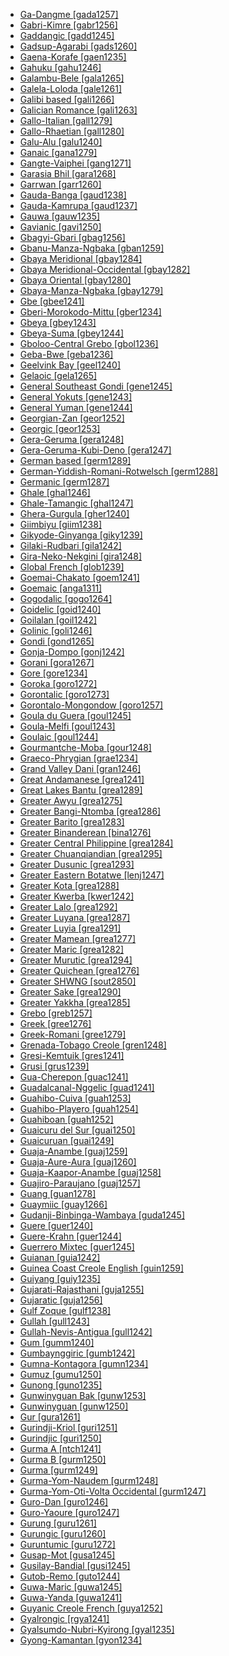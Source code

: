 - [Ga-Dangme [gada1257]](tree/atla1278/volt1241/kwav1236/gada1257/gada1257.ini)
- [Gabri-Kimre [gabr1256]](tree/afro1255/chad1250/east2632/east2640/east2645/east2722/gabr1256/gabr1256.ini)
- [Gaddangic [gadd1245]](tree/aust1307/nucl1752/mala1545/nort3238/caga1241/iban1268/gadd1245/gadd1245.ini)
- [Gadsup-Agarabi [gads1260]](tree/nucl1709/kain1273/kain1274/gauw1235/gads1260/gads1260.ini)
- [Gaena-Korafe [gaen1235]](tree/nucl1709/bina1276/bina1279/nucl1603/sout2934/coas1297/gaen1235/gaen1235.ini)
- [Gahuku [gahu1246]](tree/nucl1709/kain1273/goro1272/nucl1760/gahu1246/gahu1246.ini)
- [Galambu-Bele [gala1265]](tree/afro1255/chad1250/west2785/west2714/west2799/west2715/bole1261/nucl1735/gala1265/gala1265.ini)
- [Galela-Loloda [gale1261]](tree/nort2923/nort2924/main1282/gale1261/gale1261.ini)
- [Galibi based [gali1266]](tree/pidg1258/gali1266/gali1266.ini)
- [Galician Romance [gali1263]](tree/indo1319/ital1284/lati1262/lati1263/impe1234/roma1334/ital1285/west2813/shif1234/sout3183/west2838/gali1263/gali1263.ini)
- [Gallo-Italian [gall1279]](tree/indo1319/ital1284/lati1262/lati1263/impe1234/roma1334/ital1285/west2813/shif1234/nort3208/gall1279/gall1279.ini)
- [Gallo-Rhaetian [gall1280]](tree/indo1319/ital1284/lati1262/lati1263/impe1234/roma1334/ital1285/west2813/shif1234/nort3208/gall1280/gall1280.ini)
- [Galu-Alu [galu1240]](tree/nucl1708/galu1240/galu1240.ini)
- [Ganaic [gana1279]](tree/pama1250/gana1279/gana1279.ini)
- [Gangte-Vaiphei [gang1271]](tree/sino1245/kuki1245/kuki1246/peri1260/nort3179/siza1239/gang1271/gang1271.ini)
- [Garasia Bhil [gara1268]](tree/indo1319/indo1320/indo1321/indo1322/subc1234/bhil1254/gara1268/gara1268.ini)
- [Garrwan [garr1260]](tree/garr1260/garr1260.ini)
- [Gauda-Banga [gaud1238]](tree/indo1319/indo1320/indo1321/indo1323/oriy1254/gaud1237/gaud1238/gaud1238.ini)
- [Gauda-Kamrupa [gaud1237]](tree/indo1319/indo1320/indo1321/indo1323/oriy1254/gaud1237/gaud1237.ini)
- [Gauwa [gauw1235]](tree/nucl1709/kain1273/kain1274/gauw1235/gauw1235.ini)
- [Gavianic [gavi1250]](tree/tupi1275/mond1266/gavi1250/gavi1250.ini)
- [Gbagyi-Gbari [gbag1256]](tree/atla1278/volt1241/benu1247/ebir1244/nupe1252/gbag1256/gbag1256.ini)
- [Gbanu-Manza-Ngbaka [gban1259]](tree/atla1278/volt1241/nort3149/gbay1279/gbay1280/gban1259/gban1259.ini)
- [Gbaya Meridional [gbay1284]](tree/atla1278/volt1241/nort3149/gbay1279/gbay1282/gbay1284/gbay1284.ini)
- [Gbaya Meridional-Occidental [gbay1282]](tree/atla1278/volt1241/nort3149/gbay1279/gbay1282/gbay1282.ini)
- [Gbaya Oriental [gbay1280]](tree/atla1278/volt1241/nort3149/gbay1279/gbay1280/gbay1280.ini)
- [Gbaya-Manza-Ngbaka [gbay1279]](tree/atla1278/volt1241/nort3149/gbay1279/gbay1279.ini)
- [Gbe [gbee1241]](tree/atla1278/volt1241/kwav1236/gbee1241/gbee1241.ini)
- [Gberi-Morokodo-Mittu [gber1234]](tree/cent2225/sara1341/moro1282/moro1293/gber1234/gber1234.ini)
- [Gbeya [gbey1243]](tree/atla1278/volt1241/nort3149/gbay1279/gbay1282/boko1260/gbey1243/gbey1243.ini)
- [Gbeya-Suma [gbey1244]](tree/atla1278/volt1241/nort3149/gbay1279/gbay1282/boko1260/gbey1243/gbey1244/gbey1244.ini)
- [Gboloo-Central Grebo [gbol1236]](tree/atla1278/volt1241/krua1234/west2485/greb1257/greb1256/nort3193/barc1236/gbol1236/gbol1236.ini)
- [Geba-Bwe [geba1236]](tree/sino1245/kare1337/cent1999/geba1236/geba1236.ini)
- [Geelvink Bay [geel1240]](tree/geel1240/geel1240.ini)
- [Gelaoic [gela1265]](tree/taik1256/kada1291/sout3143/west2798/gela1265/gela1265.ini)
- [General Southeast Gondi [gene1245]](tree/drav1251/sout3133/sout3139/gond1265/sout3234/gene1245/gene1245.ini)
- [General Yokuts [gene1243]](tree/yoku1255/gene1243/gene1243.ini)
- [General Yuman [gene1244]](tree/coch1271/yuma1250/gene1244/gene1244.ini)
- [Georgian-Zan [geor1252]](tree/kart1248/geor1252/geor1252.ini)
- [Georgic [geor1253]](tree/kart1248/geor1252/geor1253/geor1253.ini)
- [Gera-Geruma [gera1248]](tree/afro1255/chad1250/west2785/west2714/west2799/west2715/bole1261/nucl1735/gera1247/gera1248/gera1248.ini)
- [Gera-Geruma-Kubi-Deno [gera1247]](tree/afro1255/chad1250/west2785/west2714/west2799/west2715/bole1261/nucl1735/gera1247/gera1247.ini)
- [German based [germ1289]](tree/pidg1258/germ1289/germ1289.ini)
- [German-Yiddish-Romani-Rotwelsch [germ1288]](tree/mixe1287/germ1288/germ1288.ini)
- [Germanic [germ1287]](tree/indo1319/germ1287/germ1287.ini)
- [Ghale [ghal1246]](tree/sino1245/bodi1256/kaik1248/ghal1247/ghal1246/ghal1246.ini)
- [Ghale-Tamangic [ghal1247]](tree/sino1245/bodi1256/kaik1248/ghal1247/ghal1247.ini)
- [Ghera-Gurgula [gher1240]](tree/indo1319/indo1320/indo1321/indo1322/subc1234/west2812/unun9883/gher1240/gher1240.ini)
- [Giimbiyu [giim1238]](tree/giim1238/giim1238.ini)
- [Gikyode-Ginyanga [giky1239]](tree/atla1278/volt1241/kwav1236/nyoa1234/poto1254/tano1248/guan1278/nort3204/otin1234/moun1254/giky1239/giky1239.ini)
- [Gilaki-Rudbari [gila1242]](tree/indo1319/indo1320/iran1269/cent2317/cent2318/nort3177/casp1236/gila1242/gila1242.ini)
- [Gira-Neko-Nekgini [gira1248]](tree/nucl1709/fini1244/fini1245/gusa1245/gira1248/gira1248.ini)
- [Global French [glob1239]](tree/indo1319/ital1284/lati1262/lati1263/impe1234/roma1334/ital1285/west2813/shif1234/nort3208/gall1280/oila1234/cent2283/macr1273/glob1239/glob1239.ini)
- [Goemai-Chakato [goem1241]](tree/afro1255/chad1250/west2785/west2714/west2799/west2717/anga1311/goem1241/goem1241.ini)
- [Goemaic [anga1311]](tree/afro1255/chad1250/west2785/west2714/west2799/west2717/anga1311/anga1311.ini)
- [Gogodalic [gogo1264]](tree/suki1244/gogo1264/gogo1264.ini)
- [Goidelic [goid1240]](tree/indo1319/celt1248/nucl1715/tgbc1234/insu1254/goid1240/goid1240.ini)
- [Goilalan [goil1242]](tree/goil1242/goil1242.ini)
- [Golinic [goli1246]](tree/nucl1709/cent2120/simb1258/nucl1617/goli1246/goli1246.ini)
- [Gondi [gond1265]](tree/drav1251/sout3133/sout3139/gond1265/gond1265.ini)
- [Gonja-Dompo [gonj1242]](tree/atla1278/volt1241/kwav1236/nyoa1234/poto1254/tano1248/guan1278/nort3204/gonj1242/gonj1242.ini)
- [Gorani [gora1267]](tree/indo1319/indo1320/iran1269/cent2317/cent2318/nort3177/tati1243/gora1267/gora1267.ini)
- [Gore [gore1234]](tree/cent2225/sara1341/sbbo1237/nucl1719/sara1349/cent2044/sara1345/gore1234/gore1234.ini)
- [Goroka [goro1272]](tree/nucl1709/kain1273/goro1272/goro1272.ini)
- [Gorontalic [goro1273]](tree/aust1307/nucl1752/mala1545/grea1284/goro1257/goro1273/goro1273.ini)
- [Gorontalo-Mongondow [goro1257]](tree/aust1307/nucl1752/mala1545/grea1284/goro1257/goro1257.ini)
- [Goula du Guera [goul1245]](tree/atla1278/volt1241/nort3149/buak1234/adam1257/goul1243/goul1244/goul1245/goul1245.ini)
- [Goula-Melfi [goul1243]](tree/atla1278/volt1241/nort3149/buak1234/adam1257/goul1243/goul1243.ini)
- [Goulaic [goul1244]](tree/atla1278/volt1241/nort3149/buak1234/adam1257/goul1243/goul1244/goul1244.ini)
- [Gourmantche-Moba [gour1248]](tree/atla1278/volt1241/nort3149/gura1261/cent2243/nort2777/bwam1248/otiv1239/nucl1743/gurm1247/gurm1248/gurm1249/gurm1250/gour1248/gour1248.ini)
- [Graeco-Phrygian [grae1234]](tree/indo1319/grae1234/grae1234.ini)
- [Grand Valley Dani [gran1246]](tree/nucl1709/dani1287/cent2233/gran1246/gran1246.ini)
- [Great Andamanese [grea1241]](tree/grea1241/grea1241.ini)
- [Great Lakes Bantu [grea1289]](tree/atla1278/volt1241/benu1247/bant1294/sout3152/narr1281/east2731/nort3203/grea1289/grea1289.ini)
- [Greater Awyu [grea1275]](tree/nucl1709/cent2116/awyu1265/grea1275/grea1275.ini)
- [Greater Bangi-Ntomba [grea1286]](tree/atla1278/volt1241/benu1247/bant1294/sout3152/narr1281/cent2260/grea1286/grea1286.ini)
- [Greater Barito [grea1283]](tree/aust1307/nucl1752/mala1545/grea1283/grea1283.ini)
- [Greater Binanderean [bina1276]](tree/nucl1709/bina1276/bina1276.ini)
- [Greater Central Philippine [grea1284]](tree/aust1307/nucl1752/mala1545/grea1284/grea1284.ini)
- [Greater Chuanqiandian [grea1295]](tree/hmon1336/hmon1337/nucl1714/nucl1720/west2803/grea1295/grea1295.ini)
- [Greater Dusunic [grea1293]](tree/aust1307/nucl1752/mala1545/nort3253/sout3154/grea1293/grea1293.ini)
- [Greater Eastern Botatwe [lenj1247]](tree/atla1278/volt1241/benu1247/bant1294/sout3152/narr1281/east2731/bota1239/lenj1247/lenj1247.ini)
- [Greater Kota [grea1288]](tree/atla1278/volt1241/benu1247/bant1294/sout3152/narr1281/bant1295/kele1260/grea1288/grea1288.ini)
- [Greater Kwerba [kwer1242]](tree/kwer1242/kwer1242.ini)
- [Greater Lalo [grea1292]](tree/sino1245/burm1265/lolo1265/lolo1267/nili1235/liso1234/nucl1734/lisu1252/lalu1234/lalo1240/grea1292/grea1292.ini)
- [Greater Luyana [grea1287]](tree/atla1278/volt1241/benu1247/bant1294/sout3152/narr1281/cent2260/grea1287/grea1287.ini)
- [Greater Luyia [grea1291]](tree/atla1278/volt1241/benu1247/bant1294/sout3152/narr1281/east2731/nort3203/grea1289/grea1291/grea1291.ini)
- [Greater Mamean [grea1277]](tree/maya1287/core1254/quic1274/grea1277/grea1277.ini)
- [Greater Maric [grea1282]](tree/pama1250/grea1282/grea1282.ini)
- [Greater Murutic [grea1294]](tree/aust1307/nucl1752/mala1545/nort3253/sout3154/grea1294/grea1294.ini)
- [Greater Quichean [grea1276]](tree/maya1287/core1254/quic1274/grea1276/grea1276.ini)
- [Greater SHWNG [sout2850]](tree/aust1307/nucl1752/mala1545/cent2237/east2712/sout2850/sout2850.ini)
- [Greater Sake [grea1290]](tree/atla1278/volt1241/benu1247/bant1294/sout3152/narr1281/bant1295/kele1260/kele1262/grea1290/grea1290.ini)
- [Greater Yakkha [grea1285]](tree/sino1245/hima1249/maha1306/kira1253/east2719/grea1285/grea1285.ini)
- [Grebo [greb1257]](tree/atla1278/volt1241/krua1234/west2485/greb1257/greb1257.ini)
- [Greek [gree1276]](tree/indo1319/grae1234/gree1276/gree1276.ini)
- [Greek-Romani [gree1279]](tree/mixe1287/gree1279/gree1279.ini)
- [Grenada-Tobago Creole [gren1248]](tree/indo1319/germ1287/nort3152/west2793/nort3175/angl1264/angl1265/merc1242/macr1271/guin1259/cari1284/east2759/vinc1244/gren1248/gren1248.ini)
- [Gresi-Kemtuik [gres1241]](tree/nimb1257/oute1261/mlap1239/gres1241/gres1241.ini)
- [Grusi [grus1239]](tree/atla1278/volt1241/nort3149/gura1261/cent2243/sout3164/grus1239/grus1239.ini)
- [Gua-Cherepon [guac1241]](tree/atla1278/volt1241/kwav1236/nyoa1234/poto1254/tano1248/guan1278/sout2781/hill1256/guac1241/guac1241.ini)
- [Guadalcanal-Nggelic [guad1241]](tree/aust1307/nucl1752/mala1545/cent2237/east2712/ocea1241/sout2853/guad1241/guad1241.ini)
- [Guahibo-Cuiva [guah1253]](tree/guah1252/guah1253/guah1253.ini)
- [Guahibo-Playero [guah1254]](tree/guah1252/guah1253/guah1254/guah1254.ini)
- [Guahiboan [guah1252]](tree/guah1252/guah1252.ini)
- [Guaicuru del Sur [guai1250]](tree/guai1249/guai1250/guai1250.ini)
- [Guaicuruan [guai1249]](tree/guai1249/guai1249.ini)
- [Guaja-Anambe [guaj1259]](tree/tupi1275/mawe1252/awet1245/tupi1276/tupi1281/guaj1258/guaj1259/guaj1259.ini)
- [Guaja-Aure-Aura [guaj1260]](tree/tupi1275/mawe1252/awet1245/tupi1276/tupi1281/guaj1258/guaj1259/guaj1260/guaj1260.ini)
- [Guaja-Kaapor-Anambe [guaj1258]](tree/tupi1275/mawe1252/awet1245/tupi1276/tupi1281/guaj1258/guaj1258.ini)
- [Guajiro-Paraujano [guaj1257]](tree/araw1281/nort2990/cari1281/guaj1257/guaj1257.ini)
- [Guang [guan1278]](tree/atla1278/volt1241/kwav1236/nyoa1234/poto1254/tano1248/guan1278/guan1278.ini)
- [Guaymiic [guay1266]](tree/chib1249/core1252/isth1243/east2569/guay1266/guay1266.ini)
- [Gudanji-Binbinga-Wambaya [guda1245]](tree/mirn1241/west2433/guda1245/guda1245.ini)
- [Guere [guer1240]](tree/atla1278/volt1241/krua1234/west2485/weea1234/guer1244/guer1240/guer1240.ini)
- [Guere-Krahn [guer1244]](tree/atla1278/volt1241/krua1234/west2485/weea1234/guer1244/guer1244.ini)
- [Guerrero Mixtec [guer1245]](tree/otom1299/east2557/amuz1253/mixt1422/mixt1423/mixt1427/guer1245/guer1245.ini)
- [Guianan [guia1242]](tree/cari1283/guia1242/guia1242.ini)
- [Guinea Coast Creole English [guin1259]](tree/indo1319/germ1287/nort3152/west2793/nort3175/angl1264/angl1265/merc1242/macr1271/guin1259/guin1259.ini)
- [Guiyang [guiy1235]](tree/hmon1336/hmon1337/nucl1714/nucl1720/west2803/grea1295/guiy1235/guiy1235.ini)
- [Gujarati-Rajasthani [guja1255]](tree/indo1319/indo1320/indo1321/indo1322/subc1234/guja1255/guja1255.ini)
- [Gujaratic [guja1256]](tree/indo1319/indo1320/indo1321/indo1322/subc1234/guja1255/guja1256/guja1256.ini)
- [Gulf Zoque [gulf1238]](tree/mixe1284/zoqu1261/gulf1238/gulf1238.ini)
- [Gullah [gull1243]](tree/indo1319/germ1287/nort3152/west2793/nort3175/angl1264/angl1265/merc1242/macr1271/guin1259/cari1284/east2759/gull1242/gull1243/gull1243.ini)
- [Gullah-Nevis-Antigua [gull1242]](tree/indo1319/germ1287/nort3152/west2793/nort3175/angl1264/angl1265/merc1242/macr1271/guin1259/cari1284/east2759/gull1242/gull1242.ini)
- [Gum [gumm1240]](tree/nucl1709/mada1298/croi1234/mabu1247/gumm1240/gumm1240.ini)
- [Gumbaynggiric [gumb1242]](tree/pama1250/sout3135/nort3154/gumb1242/gumb1242.ini)
- [Gumna-Kontagora [gumn1234]](tree/atla1278/volt1241/benu1247/kain1275/cent2242/basa1288/basa1279/kont1247/gumn1234/gumn1234.ini)
- [Gumuz [gumu1250]](tree/gumu1250/gumu1250.ini)
- [Gunong [guno1235]](tree/sino1245/nung1293/guno1235/guno1235.ini)
- [Gunwinyguan Bak [gunw1253]](tree/gunw1250/gunw1253/gunw1253.ini)
- [Gunwinyguan [gunw1250]](tree/gunw1250/gunw1250.ini)
- [Gur [gura1261]](tree/atla1278/volt1241/nort3149/gura1261/gura1261.ini)
- [Gurindji-Kriol [guri1251]](tree/mixe1287/guri1251/guri1251.ini)
- [Gurindjic [guri1250]](tree/pama1250/dese1234/ngum1251/ngum1256/guri1250/guri1250.ini)
- [Gurma A [ntch1241]](tree/atla1278/volt1241/nort3149/gura1261/cent2243/nort2777/bwam1248/otiv1239/nucl1743/gurm1247/gurm1248/gurm1249/ntch1241/ntch1241.ini)
- [Gurma B [gurm1250]](tree/atla1278/volt1241/nort3149/gura1261/cent2243/nort2777/bwam1248/otiv1239/nucl1743/gurm1247/gurm1248/gurm1249/gurm1250/gurm1250.ini)
- [Gurma [gurm1249]](tree/atla1278/volt1241/nort3149/gura1261/cent2243/nort2777/bwam1248/otiv1239/nucl1743/gurm1247/gurm1248/gurm1249/gurm1249.ini)
- [Gurma-Yom-Naudem [gurm1248]](tree/atla1278/volt1241/nort3149/gura1261/cent2243/nort2777/bwam1248/otiv1239/nucl1743/gurm1247/gurm1248/gurm1248.ini)
- [Gurma-Yom-Oti-Volta Occidental [gurm1247]](tree/atla1278/volt1241/nort3149/gura1261/cent2243/nort2777/bwam1248/otiv1239/nucl1743/gurm1247/gurm1247.ini)
- [Guro-Dan [guro1246]](tree/mand1469/east2697/sout3140/guro1245/guro1246/guro1246.ini)
- [Guro-Yaoure [guro1247]](tree/mand1469/east2697/sout3140/guro1245/guro1246/guro1247/guro1247.ini)
- [Gurung [guru1261]](tree/sino1245/bodi1256/kaik1248/ghal1247/tama1367/guru1260/guru1261/guru1261.ini)
- [Gurungic [guru1260]](tree/sino1245/bodi1256/kaik1248/ghal1247/tama1367/guru1260/guru1260.ini)
- [Guruntumic [guru1272]](tree/afro1255/chad1250/west2785/west2790/west2800/sout3161/guru1272/guru1272.ini)
- [Gusap-Mot [gusa1245]](tree/nucl1709/fini1244/fini1245/gusa1245/gusa1245.ini)
- [Gusilay-Bandial [gusi1245]](tree/atla1278/nort3146/cent2230/bakk1238/jool1234/jola1264/gusi1245/gusi1245.ini)
- [Gutob-Remo [guto1244]](tree/aust1305/mund1335/sout3137/guto1244/guto1244.ini)
- [Guwa-Maric [guwa1245]](tree/pama1250/grea1282/guwa1245/guwa1245.ini)
- [Guwa-Yanda [guwa1241]](tree/pama1250/grea1282/guwa1245/guwa1241/guwa1241.ini)
- [Guyanic Creole French [guya1252]](tree/indo1319/ital1284/lati1262/lati1263/impe1234/roma1334/ital1285/west2813/shif1234/nort3208/gall1280/oila1234/cent2283/macr1273/circ1240/guya1252/guya1252.ini)
- [Gyalrongic [rgya1241]](tree/sino1245/burm1265/naqi1236/qian1263/rgya1241/rgya1241.ini)
- [Gyalsumdo-Nubri-Kyirong [gyal1235]](tree/sino1245/bodi1256/bodi1257/oldm1245/tibe1276/sout3216/kyir1235/gyal1235/gyal1235.ini)
- [Gyong-Kamantan [gyon1234]](tree/atla1278/volt1241/benu1247/benu1248/west2801/nort3184/gyon1234/gyon1234.ini)
